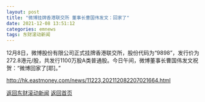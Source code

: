 ```yaml
---
layout: post
title: "微博挂牌香港联交所 董事长曹国伟发文：回家了"
date: 2021-12-08 13:51:12
categories: emnews
tags: 东财滚动新闻
---
```


12月8日，微博股份有限公司正式挂牌香港联交所，股份代码为“9898”，发行价为272.8港元/股，共发行1100万股A类普通股。今日午间，微博董事长曹国伟发文祝贺：“微博回家了[耶]。”

<http://hk.eastmoney.com/news/11223,202112082207021664.html>

[返回东财滚动新闻](//finews.zning.me/emnews/)
[返回首页](//finews.zning.me/)